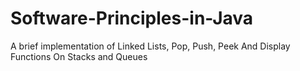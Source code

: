 # Software-Principles-in-Java
A brief implementation of Linked Lists, Pop, Push, Peek And Display Functions On Stacks and Queues
